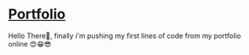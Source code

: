 # [Portfolio](https://fettahaud.github.io/Portfolio/index.html)
Hello There👋, finally i'm pushing my first lines of code from my portfolio online 😍😁😎


